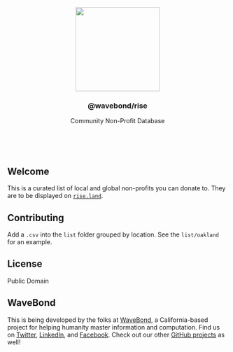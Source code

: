<br/>
<br/>
<br/>
<br/>
<br/>
<br/>
<br/>

<p align='center'>
  <img src='https://github.com/wavebond/rise/blob/make/view/view.svg?raw=true' height='192'>
</p>

<h3 align='center'>@wavebond/rise</h3>
<p align='center'>
  Community Non-Profit Database
</p>

<br/>
<br/>
<br/>

## Welcome

This is a curated list of local and global non-profits you can donate to. They are to be displayed on [`rise.land`](https://rise.land).

## Contributing

Add a `.csv` into the `list` folder grouped by location. See the `list/oakland` for an example.

## License

Public Domain

## WaveBond

This is being developed by the folks at [WaveBond](https://wave.bond), a
California-based project for helping humanity master information and
computation. Find us on [Twitter](https://twitter.com/_wavebond),
[LinkedIn](https://www.linkedin.com/company/wavebond), and
[Facebook](https://www.facebook.com/wavebondmind). Check out our other
[GitHub projects](https://github.com/wavebond) as well!
